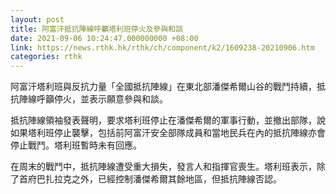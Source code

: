 ```yaml
---
layout: post
title: 阿富汗抵抗陣線呼籲塔利班停火及參與和談
date: 2021-09-06 10:24:47.000000000 +08:00
link: https://news.rthk.hk/rthk/ch/component/k2/1609238-20210906.htm
categories: rthk
---
```


阿富汗塔利班與反抗力量「全國抵抗陣線」在東北部潘傑希爾山谷的戰鬥持續，抵抗陣線呼籲停火，並表示願意參與和談。

抵抗陣線領袖發表聲明，要求塔利班停止在潘傑希爾的軍事行動，並撤出部隊，說如果塔利班停止襲擊，包括前阿富汗安全部隊成員和當地民兵在內的抵抗陣線亦會停止戰鬥。塔利班暫時未有回應。

在周末的戰鬥中，抵抗陣線遭受重大損失，發言人和指揮官喪生。塔利班表示，除了首府巴扎拉克之外，已經控制潘傑希爾其餘地區，但抵抗陣線否認。
